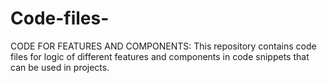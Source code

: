 # Code-files-
CODE FOR FEATURES AND COMPONENTS: This repository contains code files for logic of different features and components in code snippets that can be used in projects.

